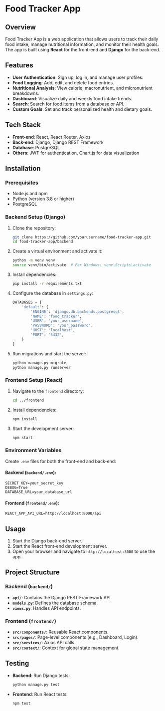 # Food Tracker App

## Overview
Food Tracker App is a web application that allows users to track their daily food intake, manage nutritional information, and monitor their health goals. The app is built using **React** for the front-end and **Django** for the back-end.

## Features
- **User Authentication**: Sign up, log in, and manage user profiles.
- **Food Logging**: Add, edit, and delete food entries.
- **Nutritional Analysis**: View calorie, macronutrient, and micronutrient breakdowns.
- **Dashboard**: Visualize daily and weekly food intake trends.
- **Search**: Search for food items from a database or API.
- **Custom Goals**: Set and track personalized health and dietary goals.

## Tech Stack
- **Front-end**: React, React Router, Axios
- **Back-end**: Django, Django REST Framework
- **Database**: PostgreSQL
- **Others**: JWT for authentication, Chart.js for data visualization

## Installation

### Prerequisites
- Node.js and npm
- Python (version 3.8 or higher)
- PostgreSQL

### Backend Setup (Django)
1. Clone the repository:
   ```bash
   git clone https://github.com/yourusername/food-tracker-app.git
   cd food-tracker-app/backend
   ```
2. Create a virtual environment and activate it:
   ```bash
   python -m venv venv
   source venv/bin/activate  # For Windows: venv\Scripts\activate
   ```
3. Install dependencies:
   ```bash
   pip install -r requirements.txt
   ```
4. Configure the database in `settings.py`:
   ```python
   DATABASES = {
       'default': {
           'ENGINE': 'django.db.backends.postgresql',
           'NAME': 'food_tracker',
           'USER': 'your_username',
           'PASSWORD': 'your_password',
           'HOST': 'localhost',
           'PORT': '5432',
       }
   }
   ```
5. Run migrations and start the server:
   ```bash
   python manage.py migrate
   python manage.py runserver
   ```

### Frontend Setup (React)
1. Navigate to the `frontend` directory:
   ```bash
   cd ../frontend
   ```
2. Install dependencies:
   ```bash
   npm install
   ```
3. Start the development server:
   ```bash
   npm start
   ```

### Environment Variables
Create `.env` files for both the front-end and back-end:

#### Backend (`backend/.env`):
```
SECRET_KEY=your_secret_key
DEBUG=True
DATABASE_URL=your_database_url
```

#### Frontend (`frontend/.env`):
```
REACT_APP_API_URL=http://localhost:8000/api
```

## Usage
1. Start the Django back-end server.
2. Start the React front-end development server.
3. Open your browser and navigate to `http://localhost:3000` to use the app.

## Project Structure

### Backend (`backend/`)
- **`api/`**: Contains the Django REST Framework API.
- **`models.py`**: Defines the database schema.
- **`views.py`**: Handles API endpoints.

### Frontend (`frontend/`)
- **`src/components/`**: Reusable React components.
- **`src/pages/`**: Page-level components (e.g., Dashboard, Login).
- **`src/services/`**: Axios API calls.
- **`src/context/`**: Context for global state management.

## Testing
- **Backend**:
  Run Django tests:
  ```bash
  python manage.py test
  ```
- **Frontend**:
  Run React tests:
  ```bash
  npm test
  ```
